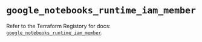 # `google_notebooks_runtime_iam_member`

Refer to the Terraform Registory for docs: [`google_notebooks_runtime_iam_member`](https://registry.terraform.io/providers/hashicorp/google-beta/4.71.0/docs/resources/google_notebooks_runtime_iam_member).

